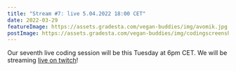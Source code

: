 ```yaml
---
title: "Stream #7: live 5.04.2022 18:00 CET"
date: 2022-03-29
featureImage: https://assets.gradesta.com/vegan-buddies/img/avomik.jpg
postImage: https://assets.gradesta.com/vegan-buddies/img/codingscreenshot.png
---
```


Our seventh live coding session will be this Tuesday at 6pm CET. We will be streaming [live on twitch](https://www.twitch.tv/timotejcz)!


